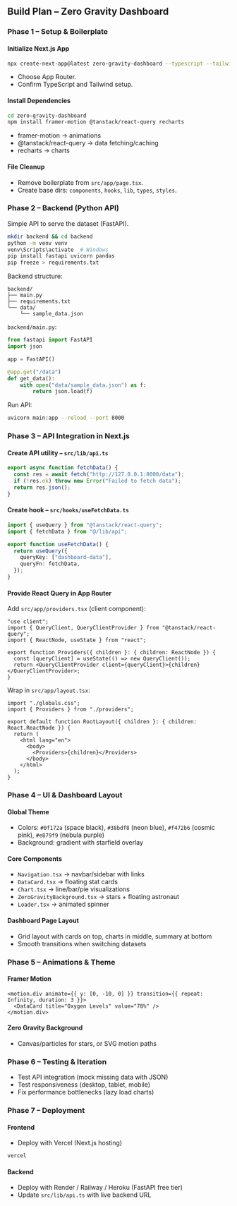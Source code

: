 ## Build Plan – Zero Gravity Dashboard

### Phase 1 – Setup & Boilerplate

#### Initialize Next.js App

```bash
npx create-next-app@latest zero-gravity-dashboard --typescript --tailwind --eslint
```

- Choose App Router.
- Confirm TypeScript and Tailwind setup.

#### Install Dependencies

```bash
cd zero-gravity-dashboard
npm install framer-motion @tanstack/react-query recharts
```

- framer-motion → animations
- @tanstack/react-query → data fetching/caching
- recharts → charts

#### File Cleanup

- Remove boilerplate from `src/app/page.tsx`.
- Create base dirs: `components`, `hooks`, `lib`, `types`, `styles`.

### Phase 2 – Backend (Python API)

Simple API to serve the dataset (FastAPI).

```bash
mkdir backend && cd backend
python -m venv venv
venv\Scripts\activate  # Windows
pip install fastapi uvicorn pandas
pip freeze > requirements.txt
```

Backend structure:

```text
backend/
├── main.py
├── requirements.txt
└── data/
    └── sample_data.json
```

`backend/main.py`:

```python
from fastapi import FastAPI
import json

app = FastAPI()

@app.get("/data")
def get_data():
    with open("data/sample_data.json") as f:
        return json.load(f)
```

Run API:

```bash
uvicorn main:app --reload --port 8000
```

### Phase 3 – API Integration in Next.js

#### Create API utility – `src/lib/api.ts`

```ts
export async function fetchData() {
  const res = await fetch("http://127.0.0.1:8000/data");
  if (!res.ok) throw new Error("Failed to fetch data");
  return res.json();
}
```

#### Create hook – `src/hooks/useFetchData.ts`

```ts
import { useQuery } from "@tanstack/react-query";
import { fetchData } from "@/lib/api";

export function useFetchData() {
  return useQuery({
    queryKey: ["dashboard-data"],
    queryFn: fetchData,
  });
}
```

#### Provide React Query in App Router

Add `src/app/providers.tsx` (client component):

```tsx
"use client";
import { QueryClient, QueryClientProvider } from "@tanstack/react-query";
import { ReactNode, useState } from "react";

export function Providers({ children }: { children: ReactNode }) {
  const [queryClient] = useState(() => new QueryClient());
  return <QueryClientProvider client={queryClient}>{children}</QueryClientProvider>;
}
```

Wrap in `src/app/layout.tsx`:

```tsx
import "./globals.css";
import { Providers } from "./providers";

export default function RootLayout({ children }: { children: React.ReactNode }) {
  return (
    <html lang="en">
      <body>
        <Providers>{children}</Providers>
      </body>
    </html>
  );
}
```

### Phase 4 – UI & Dashboard Layout

#### Global Theme

- Colors: `#0f172a` (space black), `#38bdf8` (neon blue), `#f472b6` (cosmic pink), `#e879f9` (nebula purple)
- Background: gradient with starfield overlay

#### Core Components

- `Navigation.tsx` → navbar/sidebar with links
- `DataCard.tsx` → floating stat cards
- `Chart.tsx` → line/bar/pie visualizations
- `ZeroGravityBackground.tsx` → stars + floating astronaut
- `Loader.tsx` → animated spinner

#### Dashboard Page Layout

- Grid layout with cards on top, charts in middle, summary at bottom
- Smooth transitions when switching datasets

### Phase 5 – Animations & Theme

#### Framer Motion

```tsx
<motion.div animate={{ y: [0, -10, 0] }} transition={{ repeat: Infinity, duration: 3 }}>
  <DataCard title="Oxygen Levels" value="78%" />
</motion.div>
```

#### Zero Gravity Background

- Canvas/particles for stars, or SVG motion paths

### Phase 6 – Testing & Iteration

- Test API integration (mock missing data with JSON)
- Test responsiveness (desktop, tablet, mobile)
- Fix performance bottlenecks (lazy load charts)

### Phase 7 – Deployment

#### Frontend

- Deploy with Vercel (Next.js hosting)
```bash
vercel
```

#### Backend

- Deploy with Render / Railway / Heroku (FastAPI free tier)
- Update `src/lib/api.ts` with live backend URL